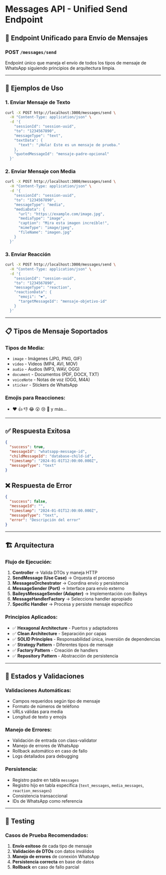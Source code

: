 # Messages API - Unified Send Endpoint

## 📨 Endpoint Unificado para Envío de Mensajes

### **POST `/messages/send`**

Endpoint único que maneja el envío de todos los tipos de mensaje de WhatsApp siguiendo principios de arquitectura limpia.

---

## 🚀 **Ejemplos de Uso**

### **1. Enviar Mensaje de Texto**

```bash
curl -X POST http://localhost:3000/messages/send \
  -H "Content-Type: application/json" \
  -d '{
    "sessionId": "session-uuid",
    "to": "1234567890",
    "messageType": "text",
    "textData": {
      "text": "¡Hola! Este es un mensaje de prueba."
    },
    "quotedMessageId": "mensaje-padre-opcional"
  }'
```

### **2. Enviar Mensaje con Media**

```bash
curl -X POST http://localhost:3000/messages/send \
  -H "Content-Type: application/json" \
  -d '{
    "sessionId": "session-uuid",
    "to": "1234567890", 
    "messageType": "media",
    "mediaData": {
      "url": "https://example.com/image.jpg",
      "mediaType": "image",
      "caption": "Mira esta imagen increíble!",
      "mimeType": "image/jpeg",
      "fileName": "imagen.jpg"
    }
  }'
```

### **3. Enviar Reacción**

```bash
curl -X POST http://localhost:3000/messages/send \
  -H "Content-Type: application/json" \
  -d '{
    "sessionId": "session-uuid",
    "to": "1234567890",
    "messageType": "reaction", 
    "reactionData": {
      "emoji": "❤️",
      "targetMessageId": "mensaje-objetivo-id"
    }
  }'
```

---

## 📋 **Tipos de Mensaje Soportados**

### **Tipos de Media:**
- `image` - Imágenes (JPG, PNG, GIF)
- `video` - Videos (MP4, AVI, MOV)
- `audio` - Audios (MP3, WAV, OGG)
- `document` - Documentos (PDF, DOCX, TXT)
- `voiceNote` - Notas de voz (OGG, M4A)
- `sticker` - Stickers de WhatsApp

### **Emojis para Reacciones:**
- ❤️ 👍 👎 😂 😮 😢 🙏 y más...

---

## ✅ **Respuesta Exitosa**

```json
{
  "success": true,
  "messageId": "whatsapp-message-id",
  "childMessageId": "database-child-id",
  "timestamp": "2024-01-01T12:00:00.000Z",
  "messageType": "text"
}
```

## ❌ **Respuesta de Error**

```json
{
  "success": false,
  "messageId": "",
  "timestamp": "2024-01-01T12:00:00.000Z", 
  "messageType": "text",
  "error": "Descripción del error"
}
```

---

## 🏗️ **Arquitectura**

### **Flujo de Ejecución:**

1. **Controller** → Valida DTOs y maneja HTTP
2. **SendMessage (Use Case)** → Orquesta el proceso 
3. **MessagesOrchestrator** → Coordina envío y persistencia
4. **MessageSender (Port)** → Interface para envío externo
5. **BaileysMessageSender (Adapter)** → Implementación con Baileys
6. **MessageHandlerFactory** → Selecciona handler apropiado
7. **Specific Handler** → Procesa y persiste mensaje específico

### **Principios Aplicados:**

- ✅ **Hexagonal Architecture** - Puertos y adaptadores
- ✅ **Clean Architecture** - Separación por capas
- ✅ **SOLID Principles** - Responsabilidad única, inversión de dependencias
- ✅ **Strategy Pattern** - Diferentes tipos de mensaje
- ✅ **Factory Pattern** - Creación de handlers
- ✅ **Repository Pattern** - Abstracción de persistencia

---

## 🔄 **Estados y Validaciones**

### **Validaciones Automáticas:**
- Campos requeridos según tipo de mensaje
- Formato de números de teléfono
- URLs válidas para media
- Longitud de texto y emojis

### **Manejo de Errores:**
- Validación de entrada con class-validator
- Manejo de errores de WhatsApp
- Rollback automático en caso de fallo
- Logs detallados para debugging

### **Persistencia:**
- Registro padre en tabla `messages`
- Registro hijo en tabla específica (`text_messages`, `media_messages`, `reaction_messages`)
- Consistencia transaccional
- IDs de WhatsApp como referencia

---

## 🧪 **Testing**

### **Casos de Prueba Recomendados:**

1. **Envío exitoso** de cada tipo de mensaje
2. **Validación de DTOs** con datos inválidos
3. **Manejo de errores** de conexión WhatsApp
4. **Persistencia correcta** en base de datos
5. **Rollback** en caso de fallo parcial